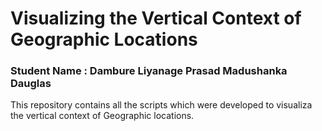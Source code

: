 # Visualizing the Vertical Context of Geographic Locations 
### Student Name : Dambure Liyanage Prasad Madushanka Dauglas

This repository contains all the scripts which were developed to visualiza the vertical context of Geographic locations.
